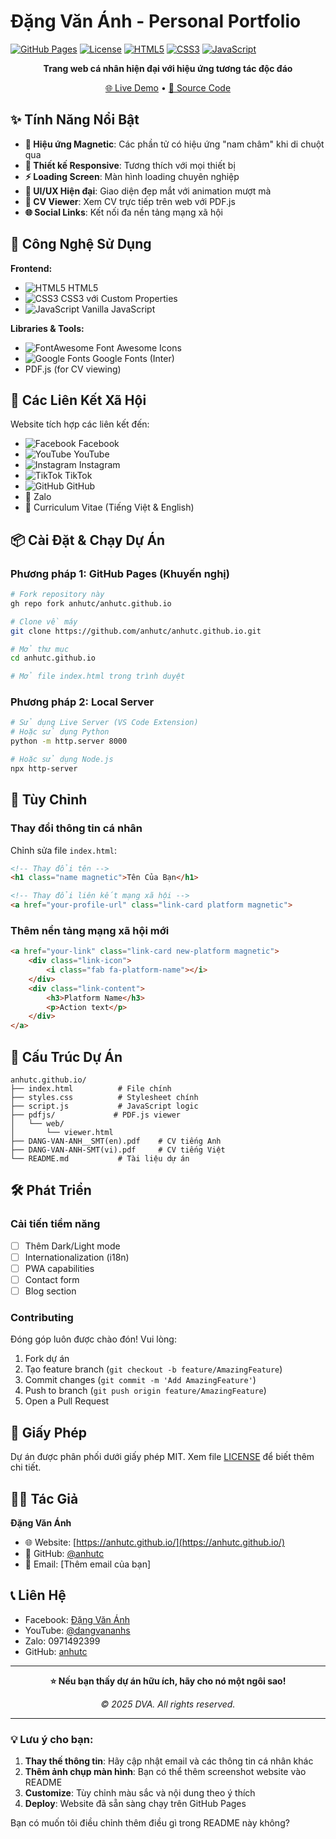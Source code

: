 # Đặng Văn Ánh - Personal Portfolio

[![GitHub Pages](https://img.shields.io/badge/GitHub%20Pages-Live-brightgreen?logo=github)](https://anhutc.github.io/)
[![License](https://img.shields.io/badge/License-MIT-blue.svg)](LICENSE)
[![HTML5](https://skillicons.dev/icons?i=html)](https://developer.mozilla.org/en-US/docs/Web/HTML)
[![CSS3](https://skillicons.dev/icons?i=css)](https://developer.mozilla.org/en-US/docs/Web/CSS)
[![JavaScript](https://skillicons.dev/icons?i=js)](https://developer.mozilla.org/en-US/docs/Web/JavaScript)

<div align="center">
  
**Trang web cá nhân hiện đại với hiệu ứng tương tác độc đáo**

[🌐 Live Demo](https://anhutc.github.io/) • [📁 Source Code](https://github.com/anhutc/anhutc.github.io)

</div>

## ✨ Tính Năng Nổi Bật

- **🎯 Hiệu ứng Magnetic**: Các phần tử có hiệu ứng "nam châm" khi di chuột qua
- **📱 Thiết kế Responsive**: Tương thích với mọi thiết bị
- **⚡ Loading Screen**: Màn hình loading chuyên nghiệp
- **🎨 UI/UX Hiện đại**: Giao diện đẹp mắt với animation mượt mà
- **📄 CV Viewer**: Xem CV trực tiếp trên web với PDF.js
- **🌐 Social Links**: Kết nối đa nền tảng mạng xã hội

## 🚀 Công Nghệ Sử Dụng

**Frontend:**
- ![HTML5](https://skillicons.dev/icons?i=html) HTML5
- ![CSS3](https://skillicons.dev/icons?i=css) CSS3 với Custom Properties
- ![JavaScript](https://skillicons.dev/icons?i=js) Vanilla JavaScript

**Libraries & Tools:**
- ![FontAwesome](https://skillicons.dev/icons?i=fontawesome) Font Awesome Icons
- ![Google Fonts](https://skillicons.dev/icons?i=google) Google Fonts (Inter)
- PDF.js (for CV viewing)

## 🎯 Các Liên Kết Xã Hội

Website tích hợp các liên kết đến:

- ![Facebook](https://skillicons.dev/icons?i=facebook) Facebook
- ![YouTube](https://skillicons.dev/icons?i=youtube) YouTube  
- ![Instagram](https://skillicons.dev/icons?i=instagram) Instagram
- ![TikTok](https://skillicons.dev/icons?i=tiktok) TikTok
- ![GitHub](https://skillicons.dev/icons?i=github) GitHub
- 💬 Zalo
- 📄 Curriculum Vitae (Tiếng Việt & English)

## 📦 Cài Đặt & Chạy Dự Án

### Phương pháp 1: GitHub Pages (Khuyến nghị)
```bash
# Fork repository này
gh repo fork anhutc/anhutc.github.io

# Clone về máy
git clone https://github.com/anhutc/anhutc.github.io.git

# Mở thư mục
cd anhutc.github.io

# Mở file index.html trong trình duyệt
```

### Phương pháp 2: Local Server
```bash
# Sử dụng Live Server (VS Code Extension)
# Hoặc sử dụng Python
python -m http.server 8000

# Hoặc sử dụng Node.js
npx http-server
```

## 🎨 Tùy Chỉnh

### Thay đổi thông tin cá nhân
Chỉnh sửa file `index.html`:
```html
<!-- Thay đổi tên -->
<h1 class="name magnetic">Tên Của Bạn</h1>

<!-- Thay đổi liên kết mạng xã hội -->
<a href="your-profile-url" class="link-card platform magnetic">
```

### Thêm nền tảng mạng xã hội mới
```html
<a href="your-link" class="link-card new-platform magnetic">
    <div class="link-icon">
        <i class="fab fa-platform-name"></i>
    </div>
    <div class="link-content">
        <h3>Platform Name</h3>
        <p>Action text</p>
    </div>
</a>
```

## 📁 Cấu Trúc Dự Án

```
anhutc.github.io/
├── index.html          # File chính
├── styles.css          # Stylesheet chính
├── script.js           # JavaScript logic
├── pdfjs/             # PDF.js viewer
│   └── web/
│       └── viewer.html
├── DANG-VAN-ANH__SMT(en).pdf    # CV tiếng Anh
├── DANG-VAN-ANH-SMT(vi).pdf     # CV tiếng Việt
└── README.md           # Tài liệu dự án
```

## 🛠️ Phát Triển

### Cải tiến tiềm năng
- [ ] Thêm Dark/Light mode
- [ ] Internationalization (i18n)
- [ ] PWA capabilities
- [ ] Contact form
- [ ] Blog section

### Contributing
Đóng góp luôn được chào đón! Vui lòng:
1. Fork dự án
2. Tạo feature branch (`git checkout -b feature/AmazingFeature`)
3. Commit changes (`git commit -m 'Add AmazingFeature'`)
4. Push to branch (`git push origin feature/AmazingFeature`)
5. Open a Pull Request

## 📄 Giấy Phép

Dự án được phân phối dưới giấy phép MIT. Xem file [LICENSE](LICENSE) để biết thêm chi tiết.

## 👨‍💻 Tác Giả

**Đặng Văn Ánh**
- 🌐 Website: [https://anhutc.github.io/](https://anhutc.github.io/)
- 💼 GitHub: [@anhutc](https://github.com/anhutc)
- 📧 Email: [Thêm email của bạn]

## 📞 Liên Hệ

- Facebook: [Đặng Văn Ánh](https://www.facebook.com/dangvananhs)
- YouTube: [@dangvananhs](https://www.youtube.com/@dangvananhs)
- Zalo: 0971492399
- GitHub: [anhutc](https://github.com/anhutc)

---

<div align="center">

**⭐ Nếu bạn thấy dự án hữu ích, hãy cho nó một ngôi sao!**

*© 2025 DVA. All rights reserved.*

</div>

---

### 💡 Lưu ý cho bạn:
1. **Thay thế thông tin**: Hãy cập nhật email và các thông tin cá nhân khác
2. **Thêm ảnh chụp màn hình**: Bạn có thể thêm screenshot website vào README
3. **Customize**: Tùy chỉnh màu sắc và nội dung theo ý thích
4. **Deploy**: Website đã sẵn sàng chạy trên GitHub Pages

Bạn có muốn tôi điều chỉnh thêm điều gì trong README này không?
